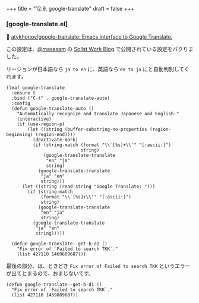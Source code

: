 +++
title = "12.9. google-translate"
draft = false
+++
### [google-translate.el] 
🔗 [atykhonov/google-translate: Emacs interface to Google Translate.](https://github.com/atykhonov/google-translate) 

この設定は、[@masasam](https://twitter.com/SolistWork) の
[Sollst Work Blog](https://solist.work/blog/posts/google-translate/) で公開されている設定をパクりました。

リージョンが日本語なら `ja to en` に、英語なら `en to ja` にと自動判別してくれます。

```elisp
(leaf google-translate
  :ensure t
  :bind ("C-t" . google-translate-auto)
  :config
  (defun google-translate-auto ()
	"Automatically recognize and translate Japanese and English."
	(interactive)
	(if (use-region-p)
		(let ((string (buffer-substring-no-properties (region-beginning) (region-end))))
		  (deactivate-mark)
		  (if (string-match (format "\\`[%s]+\\'" "[:ascii:]")
							string)
			  (google-translate-translate
			   "en" "ja"
			   string)
			(google-translate-translate
			 "ja" "en"
			 string)))
	  (let ((string (read-string "Google Translate: ")))
		(if (string-match
			 (format "\\`[%s]+\\'" "[:ascii:]")
			 string)
			(google-translate-translate
			 "en" "ja"
			 string)
		  (google-translate-translate
		   "ja" "en"
		   string)))))

  (defun google-translate--get-b-d1 ()
	"Fix error of `Failed to search TKK`."
	(list 427110 1469889687)))
```

最後の部分、は、ときどき `Fix error of Failed to search TKK` というエラーが出てとまるので、おまじないです。
```elisp
(defun google-translate--get-b-d1 ()
  "Fix error of `Failed to search TKK`."
  (list 427110 1469889687))
```
